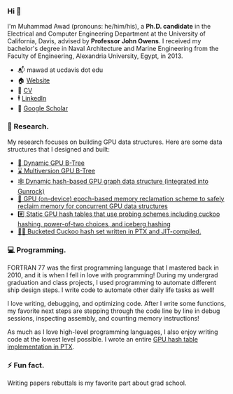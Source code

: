 ### Hi 👋

<!--
**maawad/maawad** is a ✨ _special_ ✨ repository because its `README.md` (this file) appears on your GitHub profile.

- 🔭 I’m currently working on ...
- 🌱 I’m currently learning ...
- 👯 I’m looking to collaborate on ...
- 🤔 I’m looking for help with ...
- 💬 Ask me about ...
- 📫 How to reach me: ...
- 😄 Pronouns: ...
- ⚡ Fun fact: ...
-->

I'm Muhammad Awad (pronouns: he/him/his), a **Ph.D. candidate** in the Electrical and Computer Engineering Department at the University of California, Davis, advised by **Professor John Owens**. I received my bachelor's degree in Naval Architecture and Marine Engineering from the Faculty of Engineering, Alexandria University, Egypt, in 2013.


- 📬 mawad at ucdavis dot edu
- 🏠 [Website](https://maawad.github.io/)
- 📄 [CV](https://maawad.github.io/resume/cv.pdf)
- 🕴 [LinkedIn](https://www.linkedin.com/in/muhammad-awad-b1a28046)
- 🥼 [Google Scholar](https://scholar.google.com/citations?user=9e0mCHIAAAAJ&hl=en)


### 🔬 Research.

My research focuses on building GPU data structures. Here are some data structures that I designed and built:
- [🌳 Dynamic GPU B-Tree](https://github.com/owensgroup/GpuBTree)
- [⌛ Multiversion GPU B-Tree](https://github.com/owensgroup/MVGpuBTree)
- [🕸 Dynamic hash-based GPU graph data structure (integrated into Gunrock)](https://github.com/gunrock/gunrock/tree/dynamic-graph)
- [🧹 GPU (on-device) epoch-based memory reclamation scheme to safely reclaim memory
for concurrent GPU data structures](https://github.com/owensgroup/MVGpuBTree)
- [#️⃣ Static GPU hash tables that use probing schemes including cuckoo hashing, power-of-two choices, and iceberg hashing](https://github.com/owensgroup/BGHT)
- [👨‍💻 Bucketed Cuckoo hash set written in PTX and JIT-compiled.](https://github.com/maawad/PTX_BCHT)
### 💻 Programming.

FORTRAN 77 was the first programming language that I mastered back in 2010, and it is when I fell in love with programming! During my undergrad graduation and class projects, I used programming to automate different ship design steps. I write code to automate other daily life tasks as well!

I love writing, debugging, and optimizing code. After I write some functions, my favorite next steps are stepping through the code line by line in debug sessions, inspecting assembly, and counting memory instructions! 

As much as I love high-level programming languages, I also enjoy writing code at the lowest level possible. I wrote an entire [GPU hash table implementation in PTX](https://github.com/maawad/PTX_BCHT).

### ⚡ Fun fact.

Writing papers rebuttals is my favorite part about grad school.
